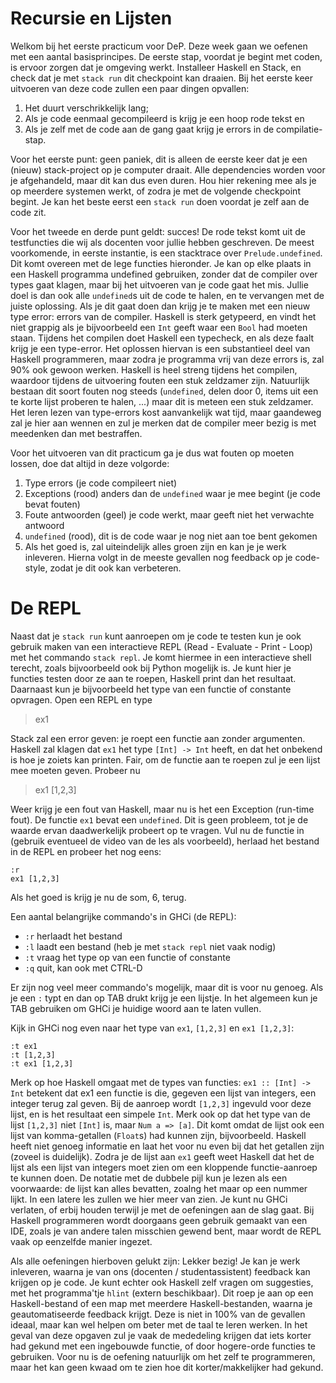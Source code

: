 # Recursie en Lijsten

Welkom bij het eerste practicum voor DeP. Deze week gaan we oefenen met een aantal basisprincipes. De eerste stap, voordat je begint met coden, is ervoor zorgen dat je omgeving werkt. Installeer Haskell en Stack, en check dat je met `stack run` dit checkpoint kan draaien.
Bij het eerste keer uitvoeren van deze code zullen een paar dingen opvallen:

1. Het duurt verschrikkelijk lang;
2. Als je code eenmaal gecompileerd is krijg je een hoop rode tekst en
3. Als je zelf met de code aan de gang gaat krijg je errors in de compilatie-stap.

Voor het eerste punt: geen paniek, dit is alleen de eerste keer dat je een (nieuw) stack-project op je computer draait. Alle dependencies worden voor je afgehandeld, maar dit kan dus even duren. Hou hier rekening mee als je op meerdere systemen werkt, of zodra je met de volgende checkpoint begint. Je kan het beste eerst een `stack run` doen voordat je zelf aan de code zit.

Voor het tweede en derde punt geldt: succes! De rode tekst komt uit de testfuncties die wij als docenten voor jullie hebben geschreven. De meest voorkomende, in eerste instantie, is een stacktrace over `Prelude.undefined`. Dit komt overeen met de lege functies hieronder. Je kan op elke plaats in een Haskell programma undefined gebruiken, zonder dat de compiler over types gaat klagen, maar bij het uitvoeren van je code gaat het mis. Jullie doel is dan ook alle `undefined`s uit de code te halen, en te vervangen met de juiste oplossing.
Als je dit gaat doen dan krijg je te maken met een nieuw type error: errors van de compiler. Haskell is sterk getypeerd, en vindt het niet grappig als je bijvoorbeeld een `Int` geeft waar een `Bool` had moeten staan. Tijdens het compilen doet Haskell een typecheck, en als deze faalt krijg je een type-error. Het oplossen hiervan is een substantieel deel van Haskell programmeren, maar zodra je programma vrij van deze errors is, zal 90% ook gewoon werken. Haskell is heel streng tijdens het compilen, waardoor tijdens de uitvoering fouten een stuk zeldzamer zijn. Natuurlijk bestaan dit soort fouten nog steeds (`undefined`, delen door 0, items uit een te korte lijst proberen te halen, ...) maar dit is meteen een stuk zeldzamer. Het leren lezen van type-errors kost aanvankelijk wat tijd, maar gaandeweg zal je hier aan wennen en zul je merken dat de compiler meer bezig is met meedenken dan met bestraffen.
 
Voor het uitvoeren van dit practicum ga je dus wat fouten op moeten lossen, doe dat altijd in deze volgorde:
1. Type errors (je code compileert niet)
2. Exceptions (rood) anders dan de `undefined` waar je mee begint (je code bevat fouten)
3. Foute antwoorden (geel) je code werkt, maar geeft niet het verwachte antwoord
4. `undefined` (rood), dit is de code waar je nog niet aan toe bent gekomen
5. Als het goed is, zal uiteindelijk alles groen zijn en kan je je werk inleveren. Hierna volgt in de meeste gevallen nog feedback op je code-style, zodat je dit ook kan verbeteren.

# De REPL
Naast dat je `stack run` kunt aanroepen om je code te testen kun je ook gebruik maken van een interactieve REPL (Read - Evaluate - Print - Loop) met het commando `stack repl`. Je komt hiermee in een interactieve shell terecht, zoals bijvoorbeeld ook bij Python mogelijk is. Je kunt hier je functies testen door ze aan te roepen, Haskell print dan het resultaat. Daarnaast kun je bijvoorbeeld het type van een functie of constante opvragen. Open een REPL en type

> ex1

Stack zal een error geven: je roept een functie aan zonder argumenten. Haskell zal klagen dat `ex1` het type `[Int] -> Int` heeft, en dat het onbekend is hoe je zoiets kan printen.
Fair, om de functie aan te roepen zul je een lijst mee moeten geven. Probeer nu

> ex1 [1,2,3]

Weer krijg je een fout van Haskell, maar nu is het een Exception (run-time fout). De functie `ex1` bevat een `undefined`. Dit is geen probleem, tot je de waarde ervan daadwerkelijk probeert op te vragen. Vul nu de functie in (gebruik eventueel de video van de les als voorbeeld), herlaad het bestand in de REPL en probeer het nog eens:

```
:r
ex1 [1,2,3]
```

Als het goed is krijg je nu de som, 6, terug.

Een aantal belangrijke commando's in GHCi (de REPL):
 - `:r`    herlaadt het bestand
 - `:l`    laadt een bestand (heb je met `stack repl` niet vaak nodig)
 - `:t`    vraag het type op van een functie of constante
 - `:q`    quit, kan ook met CTRL-D

Er zijn nog veel meer commando's mogelijk, maar dit is voor nu genoeg. Als je een `:` typt en dan op TAB drukt krijg je een lijstje. In het algemeen kun je TAB gebruiken om GHCi je huidige woord aan te laten vullen.

Kijk in GHCi nog even naar het type van `ex1`, `[1,2,3]` en `ex1 [1,2,3]`:

```
:t ex1
:t [1,2,3]
:t ex1 [1,2,3]
```

Merk op hoe Haskell omgaat met de types van functies: `ex1 :: [Int] -> Int` betekent dat ex1 een functie is die, gegeven een lijst van integers, een integer terug zal geven. Bij de aanroep wordt `[1,2,3]` ingevuld voor deze lijst, en is het resultaat een simpele `Int`. Merk ook op dat het type van de lijst `[1,2,3]` niet `[Int]` is, maar `Num a => [a]`. Dit komt omdat de lijst ook een lijst van komma-getallen (`Float`s) had kunnen zijn, bijvoorbeeld. Haskell heeft niet genoeg informatie en laat het voor nu even bij dat het getallen zijn (zoveel is duidelijk). Zodra je de lijst aan `ex1` geeft weet Haskell dat het de lijst als een lijst van integers moet zien om een kloppende functie-aanroep te kunnen doen. De notatie met de dubbele pijl kun je lezen als een voorwaarde: de lijst kan alles bevatten, zoalng het maar op een nummer lijkt. In een latere les zullen we hier meer van zien.
Je kunt nu GHCi verlaten, of erbij houden terwijl je met de oefeningen aan de slag gaat. Bij Haskell programmeren wordt doorgaans geen gebruik gemaakt van een IDE, zoals je van andere talen misschien gewend bent, maar wordt de REPL vaak op eenzelfde manier ingezet.

Als alle oefeningen hierboven gelukt zijn: Lekker bezig! Je kan je werk inleveren, waarna je van ons (docenten / studentassistent) feedback kan krijgen op je code. Je kunt echter ook Haskell zelf vragen om suggesties, met het programma'tje `hlint` (extern beschikbaar). Dit roep je aan op een Haskell-bestand of een map met meerdere Haskell-bestanden, waarna je geautomatiseerde feedback krijgt. Deze is niet in 100% van de gevallen ideaal, maar kan wel helpen om beter met de taal te leren werken. In het geval van deze opgaven zul je vaak de mededeling krijgen dat iets korter had gekund met een ingebouwde functie, of door hogere-orde functies te gebruiken. Voor nu is de oefening natuurlijk om het zelf te programmeren, maar het kan geen kwaad om te zien hoe dit korter/makkelijker had gekund.
